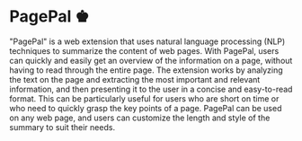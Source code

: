 # PagePal ♚

"PagePal" is a web extension that uses natural language processing (NLP) techniques to summarize the content of web pages. With PagePal, users can quickly and easily get an overview of the information on a page, without having to read through the entire page. The extension works by analyzing the text on the page and extracting the most important and relevant information, and then presenting it to the user in a concise and easy-to-read format. This can be particularly useful for users who are short on time or who need to quickly grasp the key points of a page. PagePal can be used on any web page, and users can customize the length and style of the summary to suit their needs.
